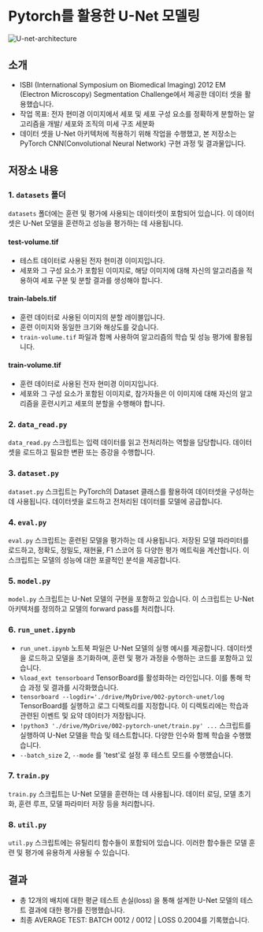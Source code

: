 # Pytorch를 활용한 U-Net 모델링

![U-net-architecture](https://upload.wikimedia.org/wikipedia/commons/d/dc/U-net-architecture.png)

## 소개

* ISBI (International Symposium on Biomedical Imaging) 2012 EM (Electron Microscopy) Segmentation Challenge에서 제공한 데이터 셋을 활용했습니다.  
* 작업 목표: 전자 현미경 이미지에서 세포 및 세포 구성 요소를 정확하게 분할하는 알고리즘을 개발/ 세포와 조직의 미세 구조 세분화
* 데이터 셋을 U-Net 아키텍처에 적용하기 위해 작업을 수행했고, 본 저장소는 PyTorch CNN(Convolutional Neural Network) 구현 과정 및 결과물입니다.

## 저장소 내용

### 1. `datasets` 폴더

`datasets` 폴더에는 훈련 및 평가에 사용되는 데이터셋이 포함되어 있습니다. 이 데이터셋은 U-Net 모델을 훈련하고 성능을 평가하는 데 사용됩니다.
#### test-volume.tif
* 테스트 데이터로 사용된 전자 현미경 이미지입니다.
* 세포와 그 구성 요소가 포함된 이미지로, 해당 이미지에 대해 자신의 알고리즘을 적용하여 세포 구분 및 분할 결과를 생성해야 합니다.

#### train-labels.tif
* 훈련 데이터로 사용된 이미지의 분할 레이블입니다.
* 훈련 이미지와 동일한 크기와 해상도를 갖습니다.
* `train-volume.tif` 파일과 함께 사용하여 알고리즘의 학습 및 성능 평가에 활용됩니다.
#### train-volume.tif
* 훈련 데이터로 사용된 전자 현미경 이미지입니다.
* 세포와 그 구성 요소가 포함된 이미지로, 참가자들은 이 이미지에 대해 자신의 알고리즘을 훈련시키고 세포의 분할을 수행해야 합니다.
### 2. `data_read.py`

`data_read.py` 스크립트는 입력 데이터를 읽고 전처리하는 역할을 담당합니다. 데이터셋을 로드하고 필요한 변환 또는 증강을 수행합니다. 

### 3. `dataset.py`

`dataset.py` 스크립트는 PyTorch의 Dataset 클래스를 활용하여 데이터셋을 구성하는 데 사용됩니다. 데이터셋을 로드하고 전처리된 데이터를 모델에 공급합니다.

### 4. `eval.py`

`eval.py` 스크립트는 훈련된 모델을 평가하는 데 사용됩니다. 저장된 모델 파라미터를 로드하고, 정확도, 정밀도, 재현율, F1 스코어 등 다양한 평가 메트릭을 계산합니다. 이 스크립트는 모델의 성능에 대한 포괄적인 분석을 제공합니다.

### 5. `model.py`

`model.py` 스크립트는 U-Net 모델의 구현을 포함하고 있습니다. 이 스크립트는 U-Net 아키텍처를 정의하고 모델의 forward pass를 처리합니다.

### 6. `run_unet.ipynb`

* `run_unet.ipynb` 노트북 파일은 U-Net 모델의 실행 예시를 제공합니다. 데이터셋을 로드하고 모델을 초기화하며, 훈련 및 평가 과정을 수행하는 코드를 포함하고 있습니다.  
* `%load_ext tensorboard` TensorBoard를 활성화하는 라인입니다. 이를 통해 학습 과정 및 결과를 시각화했습니다.  
* `tensorboard --logdir='./drive/MyDrive/002-pytorch-unet/log` TensorBoard를 실행하고 로그 디렉토리를 지정합니다. 이 디렉토리에는 학습과 관련된 이벤트 및 요약 데이터가 저장됩니다.  
* `!python3 './drive/MyDrive/002-pytorch-unet/train.py' ...` 스크립트를 실행하여 U-Net 모델을 학습 및 테스트합니다. 다양한 인수와 함께 학습을 수행했습니다.  
* `--batch_size` 2, `--mode` 를 'test'로 설정 후 테스트 모드를 수행헀습니다.

### 7. `train.py`

`train.py` 스크립트는 U-Net 모델을 훈련하는 데 사용됩니다. 데이터 로딩, 모델 초기화, 훈련 루프, 모델 파라미터 저장 등을 처리합니다.

### 8. `util.py`

`util.py` 스크립트에는 유틸리티 함수들이 포함되어 있습니다. 이러한 함수들은 모델 훈련 및 평가에 유용하게 사용될 수 있습니다.

## 결과

* 총 12개의 배치에 대한 평균 테스트 손실(loss) 을 통해 설계한 U-Net 모델의 테스트 결과에 대한 평가를 진행했습니다.  
* 최종 AVERAGE TEST: BATCH 0012 / 0012 | LOSS 0.2004를 기록했습니다.


